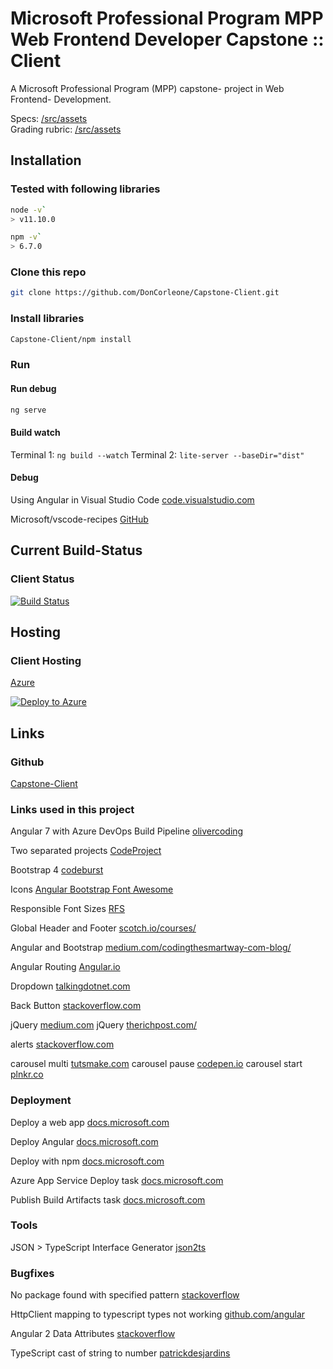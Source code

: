 # Microsoft Professional Program MPP Web Frontend Developer Capstone :: Client

A Microsoft Professional Program (MPP) capstone- project in Web Frontend- Development.

Specs: [/src/assets](src/assets/spec/Dev238rubric.pdf)  
Grading rubric: [/src/assets](src/assets/spec/Functional_Specification_-_Front-End_Web_Capstone_-_Final_-_Dec2018.pdf)

## Installation

### Tested with following libraries

```bash
node -v`
> v11.10.0
```

```bash
npm -v`
> 6.7.0
```

### Clone this repo

```bash
git clone https://github.com/DonCorleone/Capstone-Client.git
```

### Install libraries

```bash
Capstone-Client/npm install
```

### Run

#### Run debug

```bash
ng serve
```

#### Build watch

Terminal 1: `ng build --watch`
Terminal 2: `lite-server --baseDir="dist"`

#### Debug

Using Angular in Visual Studio Code [code.visualstudio.com](https://code.visualstudio.com/docs/nodejs/angular-tutorial)

Microsoft/vscode-recipes [GitHub](https://github.com/Microsoft/vscode-recipes/tree/master/Angular-CLI)


## Current Build-Status

### Client Status

[![Build Status](https://dev.azure.com/linuswieland/capstone-client-lwieland/_apis/build/status/DonCorleone.Capstone-Client?branchName=master)](https://dev.azure.com/linuswieland/capstone-client-lwieland/_build/latest?definitionId=3&branchName=master)

## Hosting

### Client Hosting

[Azure](http://capstone-client-lwieland.azurewebsites.net)

[![Deploy to Azure](http://azuredeploy.net/deploybutton.png)](https://azuredeploy.net/)

## Links

### Github

[Capstone-Client](https://github.com/DonCorleone/Capstone-Client)

### Links used in this project

Angular 7 with Azure DevOps Build Pipeline [olivercoding](https://www.olivercoding.com/2019-01-19-angular-azure-devops/)

Two separated projects [CodeProject](https://www.codeproject.com/Articles/1274513/Angular-7-with-NET-Core-2-2-Global-Weather-Part-1)

Bootstrap 4 [codeburst](https://codeburst.io/getting-started-with-angular-7-and-bootstrap-4-styling-6011b206080)

Icons [Angular Bootstrap Font Awesome](https://www.npmjs.com/package/angular-font-awesome)

Responsible Font Sizes
[RFS](https://github.com/twbs/rfs)

Global Header and Footer [scotch.io/courses/](https://scotch.io/courses/build-your-first-angular-website/creating-an-angular-header-and-footer)

Angular and Bootstrap [medium.com/codingthesmartway-com-blog/](https://medium.com/codingthesmartway-com-blog/using-bootstrap-with-angular-c83c3cee3f4a)

Angular Routing [Angular.io](https://angular.io/guide/router)

Dropdown [talkingdotnet.com](https://www.talkingdotnet.com/bind-select-dropdown-list-in-angular-4-and-5/)

Back Button [stackoverflow.com](https://stackoverflow.com/questions/35446955/how-to-go-back-last-page)

jQuery [medium.com](https://medium.com/@swarnakishore/how-to-include-and-use-jquery-in-angular-cli-project-592e0fe63176)
jQuery [therichpost.com/](https://therichpost.com/how-to-run-jquery-in-angular-6)

alerts [stackoverflow.com](https://stackoverflow.com/questions/47924999/bootstrap-4-show-alerts)

carousel multi [tutsmake.com](https://www.tutsmake.com/bootstrap-carousel-slider-multiple-item/)
carousel pause [codepen.io](https://codepen.io/Johann-S/pen/oBedMZ)
carousel start [plnkr.co](https://embed.plnkr.co/6s3bUl/)

### Deployment

Deploy a web app [docs.microsoft.com](https://docs.microsoft.com/en-us/azure/devops/pipelines/languages/javascript?view=azure-devops&tabs=yaml)

Deploy Angular [docs.microsoft.com](https://docs.microsoft.com/en-gb/azure/devops/pipelines/languages/javascript?view=azure-devops&tabs=yaml#tabpanel_o8jNcSRUQF_designer)

Deploy with npm [docs.microsoft.com](https://docs.microsoft.com/en-gb/azure/devops/pipelines/artifacts/npm?view=azure-devops&tabs=yaml#tabpanel_q-X-FHfp2K_designer)

Azure App Service Deploy task [docs.microsoft.com](https://docs.microsoft.com/en-us/azure/devops/pipelines/targets/webapp?view=azure-devops&tabs=yaml)

Publish Build Artifacts task [docs.microsoft.com](https://docs.microsoft.com/en-us/azure/devops/pipelines/tasks/utility/publish-build-artifacts?view=azure-devops)

### Tools

JSON > TypeScript Interface Generator [json2ts](http://json2ts.com/)

### Bugfixes

No package found with specified pattern [stackoverflow](https://stackoverflow.com/questions/51790735/no-package-found-with-specified-pattern-d-a-r1-a-zip/52746997)

HttpClient mapping to typescript types not working [github.com/angular](https://github.com/angular/angular/issues/20770)

Angular 2 Data Attributes [stackoverflow](https://stackoverflow.com/questions/34542619/angular-2-data-attributes)

TypeScript cast of string to number [patrickdesjardins](https://patrickdesjardins.com/blog/typescript-cast-of-string-to-number)
